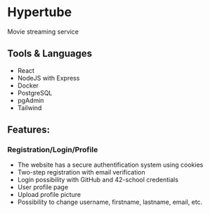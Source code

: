 # Hypertube
Movie streaming service

## Tools & Languages
* React
* NodeJS with Express
* Docker
* PostgreSQL
* pgAdmin
* Tailwind

## Features:
### Registration/Login/Profile
* The website has a secure authentification system using cookies
* Two-step registration with email verification
* Login possibility with GitHub and 42-school credentials
* User profile page
* Upload profile picture
* Possibility to change username, firstname, lastname, email, etc.
